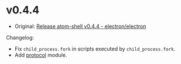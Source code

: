 # v0.4.4

* Original: [Release atom-shell v0.4.4 - electron/electron](https://github.com/electron/electron/releases/tag/v0.4.4)

Changelog:

* Fix `child_process.fork` in scripts executed by `child_process.fork`.
* Add [protocol](https://github.com/atom/atom-shell/blob/master/docs/protocol.md) module.
